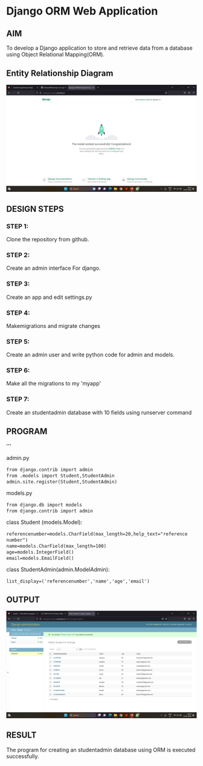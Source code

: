# Django ORM Web Application

## AIM
To develop a Django application to store and retrieve data from a database using Object Relational Mapping(ORM).

## Entity Relationship Diagram

![output](./django.png)

## DESIGN STEPS

### STEP 1:
Clone the repository from github.

### STEP 2:
Create an admin interface For django.

### STEP 3:

Create an app and edit settings.py

### STEP 4:
Makemigrations and migrate changes

### STEP 5:
Create an admin user and write python code for admin and models.

### STEP 6:
Make all the migrations to my 'myapp'

### STEP 7:
Create an studentadmin database with 10 fields using runserver command

## PROGRAM
'''

admin.py

    from django.contrib import admin
    from .models import Student,StudentAdmin
    admin.site.register(Student,StudentAdmin)


models.py

    from django.db import models
    from django.contrib import admin

class Student (models.Model):

    referencenumber=models.CharField(max_length=20,help_text="reference number")
    name=models.CharField(max_length=100)
    age=models.IntegerField()
    email=models.EmailField()


class StudentAdmin(admin.ModelAdmin):

    list_display=('referencenumber','name','age','email')



## OUTPUT
![output](./admin.png)



## RESULT
The program for creating an studentadmin database using ORM is executed successfully.
